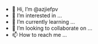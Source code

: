 - 👋 Hi, I’m @azjiefpv
- 👀 I’m interested in ...
- 🌱 I’m currently learning ...
- 💞️ I’m looking to collaborate on ...
- 📫 How to reach me ...

<!---
azjiefpv/azjiefpv is a ✨ special ✨ repository because its `README.md` (this file) appears on your GitHub profile.
You can click the Preview link to take a look at your changes.
--->
